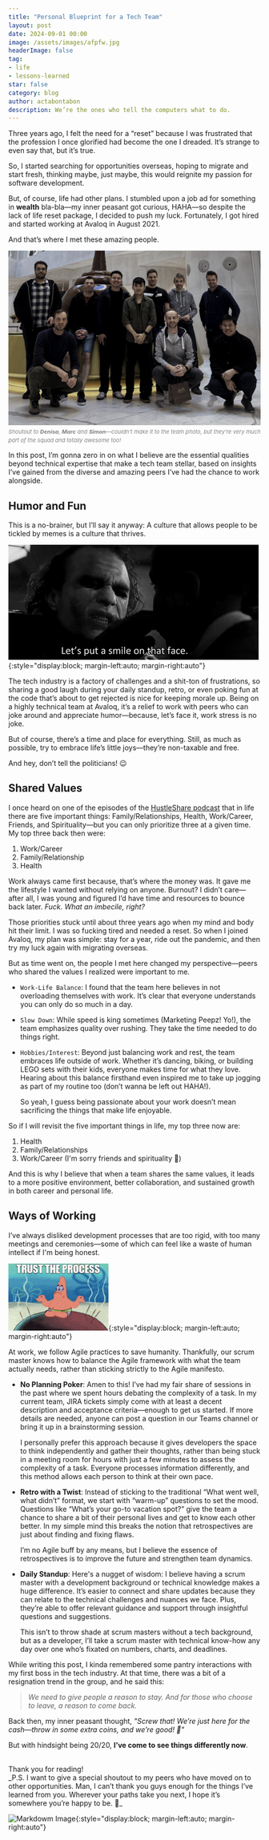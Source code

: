 ```yaml
---
title: "Personal Blueprint for a Tech Team"
layout: post
date: 2024-09-01 00:00
image: /assets/images/afpfw.jpg
headerImage: false
tag:
- life
- lessons-learned
star: false
category: blog
author: actabontabon
description: We’re the ones who tell the computers what to do.
---
```


Three years ago, I felt the need for a “reset” because I was frustrated that the profession I once 
glorified had become the one I dreaded. It’s strange to even say that, but it’s true. 

So, I started searching for opportunities overseas, hoping to migrate and start fresh, thinking 
maybe, just maybe, this would reignite my passion for software development. 

But, of course, life had other plans. I stumbled upon a job ad for something in **wealth** 
bla-bla—my inner peasant got curious, HAHA—so despite the lack of life reset package, I decided to 
push my luck. Fortunately, I got hired and started working at Avaloq in August 2021.

And that’s where I met these amazing people.

![Markdowm Image][0]
<span style="font-size:11px; color:gray; font-style:italic">
Shoutout to **Denisa**, **Marc** and **Simon**—couldn’t make it to the team photo, but they’re very much part 
of the squad and totally awesome too!
</span>

<div class="breaker"></div>

In this post, I’m gonna zero in on what I believe are the essential qualities beyond technical 
expertise that make a tech team stellar, based on insights I’ve gained from the diverse and 
amazing peers I’ve had the chance to work alongside.

## **Humor and Fun**

This is a no-brainer, but I’ll say it anyway: A culture that allows people to be tickled by memes
is a culture that thrives.

![Markdowm Image][2]{:style="display:block; margin-left:auto; margin-right:auto"}

The tech industry is a factory of challenges and a shit-ton of frustrations, so sharing a good 
laugh during your daily standup, retro, or even poking fun at the code that’s about to get rejected 
is nice for keeping morale up. Being on a highly technical team at Avaloq, it’s a relief to work 
with peers who can joke around and appreciate humor—because, let’s face it, work stress is no joke.

But of course, there’s a time and place for everything. Still, as much as possible, try to embrace
life’s little joys—they’re non-taxable and free.

And hey, don’t tell the politicians! 😉

## **Shared Values**

I once heard on one of the episodes of the [HustleShare podcast](https://www.hustleshare.com) that 
in life there are five important things: Family/Relationships, Health, Work/Career, Friends, and 
Spirituality—but you can only prioritize three at a given time. My top three back then were:

1. Work/Career
2. Family/Relationship
3. Health

Work always came first because, that’s where the money was. It gave me the lifestyle 
I wanted without relying on anyone. Burnout? I didn’t care—after all, I was young and figured I’d 
have time and resources to bounce back later. _Fuck. What an imbecile, right?_

Those priorities stuck until about three years ago when my mind and body hit their limit. I was so 
fucking tired and needed a reset. So when I joined Avaloq, my plan was simple: stay for a year, 
ride out the pandemic, and then try my luck again with migrating overseas.

But as time went on, the people I met here changed my perspective—peers who shared the values I 
realized were important to me.

- `Work-Life Balance`: I found that the team here believes in not overloading themselves with work. 
  It’s clear that everyone understands you can only do so much in a day.

- `Slow Down`: While speed is king sometimes (Marketing Peepz! Yo!), the team emphasizes quality 
  over rushing. They take the time needed to do things right.
- `Hobbies/Interest`: Beyond just balancing work and rest, the team embraces life outside of work. 
  Whether it’s dancing, biking, or building LEGO sets with their kids, everyone makes time for what 
  they love. Hearing about this balance firsthand even inspired me to take up jogging as part of my 
  routine too (don’t wanna be left out HAHA!). 

  So yeah, I guess being passionate about your work doesn’t mean sacrificing the things that make 
  life enjoyable.

So if I will revisit the five important things in life, my top three now are:
1. Health
2. Family/Relationships
3. Work/Career
(I'm sorry friends and spirituality 🙈)

And this is why I believe that when a team shares the same values, it leads to a more positive 
environment, better collaboration, and sustained growth in both career and personal life.

## **Ways of Working**

I’ve always disliked development processes that are too rigid, with too many meetings and 
ceremonies—some of which can feel like a waste of human intellect if I'm being honest.

![Markdowm Image][1]{:style="display:block; margin-left:auto; margin-right:auto"}

At work, we follow Agile practices to save humanity. Thankfully, our scrum master knows how to 
balance the Agile framework with what the team actually needs, rather than sticking strictly to 
the Agile manifesto.

- **No Planning Poker**: Amen to this! I’ve had my fair share of sessions in the past where we
  spent hours debating the complexity of a task. In my current team, JIRA tickets simply come with 
  at least a decent description and acceptance criteria—enough to get us started. If more details
  are needed, anyone can post a question in our Teams channel or bring it up in a brainstorming
  session. 

  I personally prefer this approach because it gives developers the space to think
  independently and gather their thoughts, rather than being stuck in a meeting room for hours
  with just a few minutes to assess the complexity of a task. Everyone processes information
  differently, and this method allows each person to think at their own pace.

- **Retro with a Twist**: Instead of sticking to the traditional “What went well, what didn’t” 
  format, we start with “warm-up” questions to set the mood. Questions like “What’s your go-to 
  vacation spot?” give the team a chance to share a bit of their personal lives and get to know 
  each other better. In my simple mind this breaks the notion that retrospectives are just about 
  finding and fixing flaws. 

  I’m no Agile buff by any means, but I believe the essence of retrospectives is to improve the 
  future and strengthen team dynamics.

- **Daily Standup**: Here's a nugget of wisdom: I believe having a scrum master with 
  a development background or technical knowledge makes a huge difference. It’s easier to connect 
  and share updates because they can relate to the technical challenges and nuances we face. Plus, 
  they’re able to offer relevant guidance and support through insightful questions and 
  suggestions.

  This isn’t to throw shade at scrum masters without a tech background, but as a developer, I’ll 
  take a scrum master with technical know-how any day over one who’s fixated on numbers, charts, 
  and deadlines.

<div class="breaker"></div>

While writing this post, I kinda remembered some pantry interactions with my first boss in the tech 
industry. At that time, there was a bit of a resignation trend in the group, and he said this:
> _We need to give people a reason to stay. And for those who choose to leave, a reason to come 
> back._

Back then, my inner peasant thought, _"Screw that! We’re just here for the cash—throw in some 
extra coins, and we’re good! 🤑"_

But with hindsight being 20/20, **I’ve come to see things differently now**.

<br>
Thank you for reading!

<br>
_P.S. I want to give a special shoutout to my peers who have moved on to other opportunities. Man, I can’t thank you guys enough for the things I’ve learned from you. Wherever your paths take you next, I hope it’s somewhere you’re happy to be. 🍻_

![Markdowm Image][3]{:style="display:block; margin-left:auto; margin-right:auto"}

[0]: /assets/images/afpfw.jpg
[1]: /assets/images/trust-the-process.gif
[2]: /assets/images/why-so-serious.gif
[3]: /assets/images/afpfw-2.jpg
